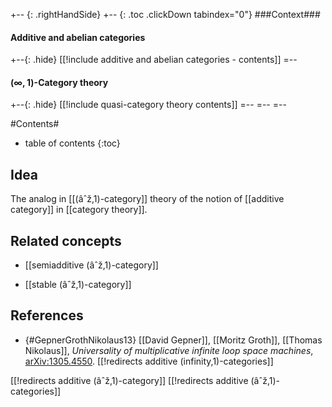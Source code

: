 
+-- {: .rightHandSide}
+-- {: .toc .clickDown tabindex="0"}
###Context###
#### Additive and abelian categories
+--{: .hide}
[[!include additive and abelian categories - contents]]
=--
#### $(\infty,1)$-Category theory
+--{: .hide}
[[!include quasi-category theory contents]]
=--
=--
=--


#Contents#
* table of contents
{:toc}

## Idea

The analog in [[(âˆž,1)-category]] theory of the notion of [[additive category]] in [[category theory]].

## Related concepts


* [[semiadditive (âˆž,1)-category]]

* [[stable (âˆž,1)-category]]

## References

* {#GepnerGrothNikolaus13} [[David Gepner]], [[Moritz Groth]], [[Thomas Nikolaus]], _Universality of multiplicative infinite loop space machines_, [arXiv:1305.4550](http://arxiv.org/abs/1305.4550).
[[!redirects additive (infinity,1)-categories]]

[[!redirects additive (âˆž,1)-category]]
[[!redirects additive (âˆž,1)-categories]]